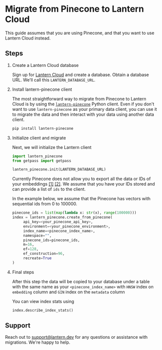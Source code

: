 # Migrate from Pinecone to Lantern Cloud

This guide assumes that you are using Pinecone, and that you want to use Lantern Cloud instead.

## Steps

1. Create a Lantern Cloud database

   Sign up for [Lantern Cloud](/) and create a database. Obtain a database URL. We'll call this `LANTERN_DATABASE_URL`.

2. Install lantern-pinecone client

   The most straightforward way to migrate from Pinecone to Lantern Cloud is by using the [`lantern-pinecone`](https://github.com/lanterndata/lantern-python/blob/main/lantern_pinecone/README.md) Python client. Even if you don't want to use `lantern-pinecone` as your primary data client, you can use it to migrate the data and then interact with your data using another data client.

   ```bash
   pip install lantern-pinecone
   ```

3. Initialize client and migrate

   Next, we will initialize the Lantern client

   ```python
   import lantern_pinecone
   from getpass import getpass

   lantern_pinecone.init(LANTERN_DATABASE_URL)
   ```

   Currently Pinecone does not allow you to export all the data or IDs of your embeddings [[1]](https://support.pinecone.io/hc/en-us/articles/12438275491741-How-do-I-export-my-Pinecone-index-) [[2]](https://community.pinecone.io/t/how-to-retrieve-list-of-ids-in-an-index/380). We assume that you have your IDs stored and can provide a list of `ids` to the client.

   In the example below, we assume that the Pinecone has vectors with sequential ids from 0 to 100000.

   ```python
   pinecone_ids = list(map(lambda x: str(x), range(100000)))
   index = lantern_pinecone.create_from_pinecone(
        api_key=<your_pinecone_api_key>,
        environment=<your_pinecone_environment>,
        index_name=<pinecone_index_name>,
        namespace="",
        pinecone_ids=pinecone_ids,
        m=16,
        ef=128,
        ef_construction=96,
        recreate=True
   )
   ```

4. Final steps

   After this step the data will be copied to your database under a table with the same name as your `<pinecone_index_name>` with `HNSW` index on `embedding` column and `GIN` index on the `metadata` column

   You can view index stats using

   ```python
   index.describe_index_stats()
   ```

## Support

Reach out to support@lantern.dev for any questions or assistance with migrations. We're happy to help.
